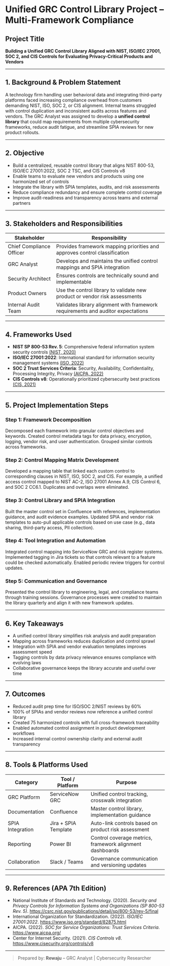 # Unified GRC Control Library Project – Multi-Framework Compliance

## Project Title
**Building a Unified GRC Control Library Aligned with NIST, ISO/IEC 27001, SOC 2, and CIS Controls for Evaluating Privacy-Critical Products and Vendors**

---

## 1. Background & Problem Statement
A technology firm handling user behavioral data and integrating third-party platforms faced increasing compliance overhead from customers demanding NIST, ISO, SOC 2, or CIS alignment. Internal teams struggled with control duplication and inconsistent audits across features and vendors. The GRC Analyst was assigned to develop a **unified control library** that could map requirements from multiple cybersecurity frameworks, reduce audit fatigue, and streamline SPIA reviews for new product rollouts.

---

## 2. Objective
- Build a centralized, reusable control library that aligns NIST 800-53, ISO/IEC 27001:2022, SOC 2 TSC, and CIS Controls v8
- Enable teams to evaluate new vendors and products using one harmonized set of controls
- Integrate the library with SPIA templates, audits, and risk assessments
- Reduce compliance redundancy and ensure complete control coverage
- Improve audit-readiness and transparency across teams and external partners

---

## 3. Stakeholders and Responsibilities
| Stakeholder              | Responsibility                                                                 |
|--------------------------|------------------------------------------------------------------------------|
| Chief Compliance Officer | Provides framework mapping priorities and approves control classification     |
| GRC Analyst              | Develops and maintains the unified control mappings and SPIA integration       |
| Security Architect       | Ensures controls are technically sound and implementable                      |
| Product Owners           | Use the control library to validate new product or vendor risk assessments    |
| Internal Audit Team      | Validates library alignment with framework requirements and auditor expectations |

---

## 4. Frameworks Used
- **NIST SP 800-53 Rev. 5**: Comprehensive federal information system security controls [(NIST, 2020)](https://csrc.nist.gov/publications/detail/sp/800-53/rev-5/final)
- **ISO/IEC 27001:2022**: International standard for information security management systems [(ISO, 2022)](https://www.iso.org/standard/82875.html)
- **SOC 2 Trust Services Criteria**: Security, Availability, Confidentiality, Processing Integrity, Privacy [(AICPA, 2022)](https://www.aicpa.org/)
- **CIS Controls v8**: Operationally prioritized cybersecurity best practices [(CIS, 2021)](https://www.cisecurity.org/controls/v8)

---

## 5. Project Implementation Steps

### Step 1: Framework Decomposition
Decomposed each framework into granular control objectives and keywords. Created control metadata tags for data privacy, encryption, logging, vendor risk, and user authentication. Grouped similar controls across frameworks.

### Step 2: Control Mapping Matrix Development
Developed a mapping table that linked each custom control to corresponding clauses in NIST, ISO, SOC 2, and CIS. For example, a unified access control mapped to NIST AC-2, ISO 27001 Annex A.9, CIS Control 6, and SOC 2 CC6.1. Duplicates and overlaps were eliminated.

### Step 3: Control Library and SPIA Integration
Built the master control set in Confluence with references, implementation guidance, and audit evidence examples. Updated SPIA and vendor risk templates to auto-pull applicable controls based on use case (e.g., data sharing, third-party access, PII collection).

### Step 4: Tool Integration and Automation
Integrated control mapping into ServiceNow GRC and risk register systems. Implemented tagging in Jira tickets so that controls relevant to a feature could be checked automatically. Enabled periodic review triggers for control updates.

### Step 5: Communication and Governance
Presented the control library to engineering, legal, and compliance teams through training sessions. Governance processes were created to maintain the library quarterly and align it with new framework updates.

---

## 6. Key Takeaways
- A unified control library simplifies risk analysis and audit preparation
- Mapping across frameworks reduces duplication and control sprawl
- Integration with SPIA and vendor evaluation templates improves assessment speed
- Tagging controls by data privacy relevance ensures compliance with evolving laws
- Collaborative governance keeps the library accurate and useful over time

---

## 7. Outcomes
- Reduced audit prep time for ISO/SOC 2/NIST reviews by 60%
- 100% of SPIAs and vendor reviews now reference a unified control library
- Created 75 harmonized controls with full cross-framework traceability
- Enabled automated control assignment in product development workflows
- Increased internal control ownership clarity and external audit transparency

---

## 8. Tools & Platforms Used
| Category               | Tool / Platform            | Purpose                                                  |
|------------------------|-----------------------------|----------------------------------------------------------|
| GRC Platform           | ServiceNow GRC              | Unified control tracking, crosswalk integration          |
| Documentation          | Confluence                  | Master control library, implementation guidance          |
| SPIA Integration       | Jira + SPIA Template        | Auto-link controls based on product risk assessment      |
| Reporting              | Power BI                    | Control coverage metrics, framework alignment dashboards |
| Collaboration          | Slack / Teams               | Governance communication and versioning updates          |

---

## 9. References (APA 7th Edition)
- National Institute of Standards and Technology. (2020). *Security and Privacy Controls for Information Systems and Organizations (SP 800-53 Rev. 5)*. https://csrc.nist.gov/publications/detail/sp/800-53/rev-5/final
- International Organization for Standardization. (2022). *ISO/IEC 27001:2022*. https://www.iso.org/standard/82875.html
- AICPA. (2022). *SOC for Service Organizations: Trust Services Criteria*. https://www.aicpa.org/
- Center for Internet Security. (2021). *CIS Controls v8*. https://www.cisecurity.org/controls/v8

---

> Prepared by: **Rewaju** – GRC Analyst | Cybersecurity Researcher
